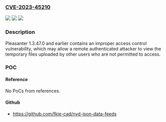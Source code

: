 ### [CVE-2023-45210](https://cve.mitre.org/cgi-bin/cvename.cgi?name=CVE-2023-45210)
![](https://img.shields.io/static/v1?label=Product&message=Pleasanter&color=blue)
![](https://img.shields.io/static/v1?label=Version&message=1.3.47.0%20and%20earlier%20&color=brightgreen)
![](https://img.shields.io/static/v1?label=Vulnerability&message=Improper%20access%20control&color=brightgreen)

### Description

Pleasanter 1.3.47.0 and earlier contains an improper access control vulnerability, which may allow a remote authenticated attacker to view the temporary files uploaded by other users who are not permitted to access.

### POC

#### Reference
No PoCs from references.

#### Github
- https://github.com/fkie-cad/nvd-json-data-feeds


